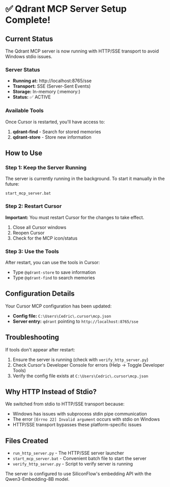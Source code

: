 # ✅ Qdrant MCP Server Setup Complete!

## Current Status

The Qdrant MCP server is now running with HTTP/SSE transport to avoid Windows stdio issues.

### Server Status
- **Running at:** http://localhost:8765/sse
- **Transport:** SSE (Server-Sent Events)
- **Storage:** In-memory (:memory:)
- **Status:** ✅ ACTIVE

### Available Tools
Once Cursor is restarted, you'll have access to:
1. **qdrant-find** - Search for stored memories
2. **qdrant-store** - Store new information

## How to Use

### Step 1: Keep the Server Running
The server is currently running in the background. To start it manually in the future:
```batch
start_mcp_server.bat
```

### Step 2: Restart Cursor
**Important:** You must restart Cursor for the changes to take effect.
1. Close all Cursor windows
2. Reopen Cursor
3. Check for the MCP icon/status

### Step 3: Use the Tools
After restart, you can use the tools in Cursor:
- Type `@qdrant-store` to save information
- Type `@qdrant-find` to search memories

## Configuration Details

Your Cursor MCP configuration has been updated:
- **Config file:** `C:\Users\Cedric\.cursor\mcp.json`
- **Server entry:** `qdrant` pointing to `http://localhost:8765/sse`

## Troubleshooting

If tools don't appear after restart:
1. Ensure the server is running (check with `verify_http_server.py`)
2. Check Cursor's Developer Console for errors (Help → Toggle Developer Tools)
3. Verify the config file exists at `C:\Users\Cedric\.cursor\mcp.json`

## Why HTTP Instead of Stdio?

We switched from stdio to HTTP/SSE transport because:
- Windows has issues with subprocess stdin pipe communication
- The error `[Errno 22] Invalid argument` occurs with stdio on Windows
- HTTP/SSE transport bypasses these platform-specific issues

## Files Created

- `run_http_server.py` - The HTTP/SSE server launcher
- `start_mcp_server.bat` - Convenient batch file to start the server
- `verify_http_server.py` - Script to verify server is running

The server is configured to use SiliconFlow's embedding API with the Qwen3-Embedding-8B model.
